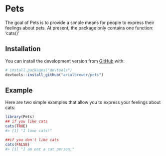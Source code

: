 
<!-- README.md is generated from README.Rmd. Please edit that file -->

# Pets

The goal of Pets is to provide a simple means for people to express
their feelings about pets. At present, the package only contains one
function: ‘cats()’

## Installation

You can install the development version from
[GitHub](https://github.com/) with:

``` r
# install.packages("devtools")
devtools::install_github("arialbrewer/pets")
```

## Example

Here are two simple examples that allow you to express your feelings
about cats:

``` r
library(Pets)
## if you like cats
cats(TRUE)
#> [1] "I love cats!"

##if you don't like cats
cats(FALSE)
#> [1] "I am not a cat person."
```
